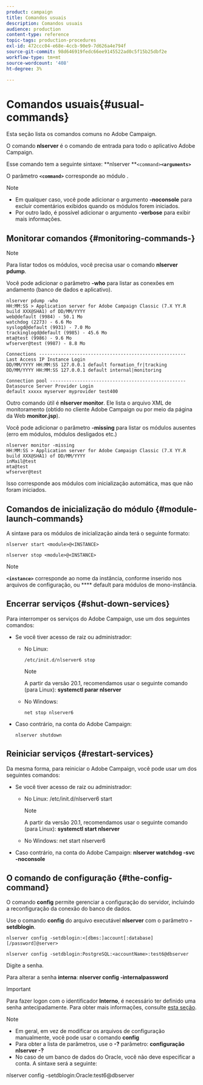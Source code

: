 ```yaml
---
product: campaign
title: Comandos usuais
description: Comandos usuais
audience: production
content-type: reference
topic-tags: production-procedures
exl-id: 472ccc04-e68e-4ccb-90e9-7d626a4e794f
source-git-commit: 98d646919fedc66ee9145522ad0c5f15b25dbf2e
workflow-type: tm+mt
source-wordcount: '408'
ht-degree: 3%

---
```


# Comandos usuais{#usual-commands}

Esta seção lista os comandos comuns no Adobe Campaign.

O comando **nlserver** é o comando de entrada para todo o aplicativo Adobe Campaign.

Esse comando tem a seguinte sintaxe: **nlserver **`<command>`****`<arguments>`****

O parâmetro **`<command>`** corresponde ao módulo .

>[!NOTE]
>
>* Em qualquer caso, você pode adicionar o argumento **-noconsole** para excluir comentários exibidos quando os módulos forem iniciados.
>* Por outro lado, é possível adicionar o argumento **-verbose** para exibir mais informações.
>



## Monitorar comandos {#monitoring-commands-}

>[!NOTE]
>
>Para listar todos os módulos, você precisa usar o comando **nlserver pdump**.

Você pode adicionar o parâmetro **-who** para listar as conexões em andamento (banco de dados e aplicativo).

```
nlserver pdump -who
HH:MM:SS > Application server for Adobe Campaign Classic (7.X YY.R build XXX@SHA1) of DD/MM/YYYY
web@default (9984) - 50.1 Mo
watchdog (2273) - 6.6 Mo
syslogd@default (9931) - 7.0 Mo
trackinglogd@default (9985) - 45.6 Mo
mta@test (9986) - 9.6 Mo
wfserver@test (9987) - 8.8 Mo

Connections ------------------------------------------------------
Last Access IP Instance Login 
DD/MM/YYYY HH:MM:SS 127.0.0.1 default formation_fr|tracking
DD/MM/YYYY HH:MM:SS 127.0.0.1 default internal|monitoring

Connection pool --------------------------------------------------
Datasource Server Provider Login 
default xxxxx myserver myprovider test400
```

Outro comando útil é **nlserver monitor**. Ele lista o arquivo XML de monitoramento (obtido no cliente Adobe Campaign ou por meio da página da Web **monitor.jsp**).

Você pode adicionar o parâmetro **-missing** para listar os módulos ausentes (erro em módulos, módulos desligados etc.)

```
nlserver monitor -missing
HH:MM:SS > Application server for Adobe Campaign Classic (7.X YY.R build XXX@SHA1) of DD/MM/YYYY
inMail@test
mta@test
wfserver@test
```

Isso corresponde aos módulos com inicialização automática, mas que não foram iniciados.

## Comandos de inicialização do módulo {#module-launch-commands}

A sintaxe para os módulos de inicialização ainda terá o seguinte formato:

```
nlserver start <module>@<INSTANCE>
```

```
nlserver stop <module>@<INSTANCE>
```

>[!NOTE]
>
>**`<instance>`** corresponde ao nome da instância, conforme inserido nos arquivos de configuração, ou  **** default para módulos de mono-instância.

## Encerrar serviços {#shut-down-services}

Para interromper os serviços do Adobe Campaign, use um dos seguintes comandos:

* Se você tiver acesso de raiz ou administrador:

   * No Linux:

      ```
      /etc/init.d/nlserver6 stop
      ```

      >[!NOTE]
      >
      >A partir da versão 20.1, recomendamos usar o seguinte comando (para Linux): **systemctl parar nlserver**

   * No Windows:

      ```
      net stop nlserver6
      ```

* Caso contrário, na conta do Adobe Campaign:

   ```
   nlserver shutdown 
   ```

## Reiniciar serviços {#restart-services}

Da mesma forma, para reiniciar o Adobe Campaign, você pode usar um dos seguintes comandos:

* Se você tiver acesso de raiz ou administrador:

   * No Linux: /etc/init.d/nlserver6 start

      >[!NOTE]
      >
      >A partir da versão 20.1, recomendamos usar o seguinte comando (para Linux): **systemctl start nlserver**

   * No Windows: net start nlserver6

* Caso contrário, na conta do Adobe Campaign: **nlserver watchdog -svc -noconsole**

## O comando de configuração {#the-config-command}

O comando **config** permite gerenciar a configuração do servidor, incluindo a reconfiguração da conexão do banco de dados.

Use o comando **config** do arquivo executável **nlserver** com o parâmetro **-setdblogin**.

```
nlserver config -setdblogin:<[dbms:]account[:database][/password]@server>
```

```
nlserver config -setdblogin:PostgreSQL:<accountName>:test6@dbserver
```

Digite a senha.

Para alterar a senha **interna**: **nlserver config -internalpassword**

>[!IMPORTANT]
>
>Para fazer logon com o identificador **Interno**, é necessário ter definido uma senha antecipadamente. Para obter mais informações, consulte [esta seção](../../installation/using/configuring-campaign-server.md#internal-identifier).

>[!NOTE]
>
>* Em geral, em vez de modificar os arquivos de configuração manualmente, você pode usar o comando **config**
>* Para obter a lista de parâmetros, use o **-?** parâmetro:  **configuração nlserver -?**
>* No caso de um banco de dados do Oracle, você não deve especificar a conta. A sintaxe será a seguinte:
>
>  nlserver config -setdblogin:Oracle:test6@dbserver

